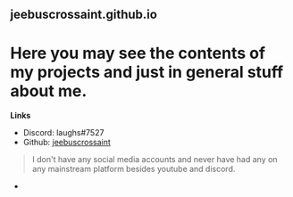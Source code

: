 ## jeebuscrossaint.github.io
# Here you may see the contents of my projects and just in general stuff about me. 

**Links**
- Discord: laughs#7527
- Github: [jeebuscrossaint](https://github.com/jeebuscrossaint)
> I don't have any social media accounts and never have had any on any mainstream platform besides youtube and discord.

*
